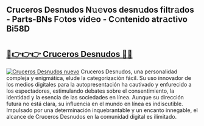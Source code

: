 ## Cruceros Desnudos N𝚞𝚎vos desn𝚞dos filtr𝚊dos - Parts-BNs F𝚘tos vid𝚎o - C𝚘ntenido atr𝚊ctivo Bi58D

# <h2><a href="http://mb9wrk.tromn.icu/?c=Cruceros+Desnudos">🔗👉👉👉 Cruceros Desnudos 🔗🔗</a></h2>

[![Cruceros Desnudos nuevo](https://i.imgur.com/pEAQMta.gif)](http://mb9wrk.tromn.icu/?c=Cruceros+Desnudos)
Cruceros Desnudos, una personalidad compleja y enigmática, elude la categorización fácil. Su uso innovador de los medios digitales para la autopresentación ha cautivado y enfurecido a los espectadores, estimulando debates sobre el consentimiento, la identidad y la esencia de las sociedades en línea. Aunque su dirección futura no está clara, su influencia en el mundo en línea es indiscutible. Impulsado por una determinación inquebrantable y un encanto innegable, el alcance de Cruceros Desnudos en la comunidad digital es ilimitado.
